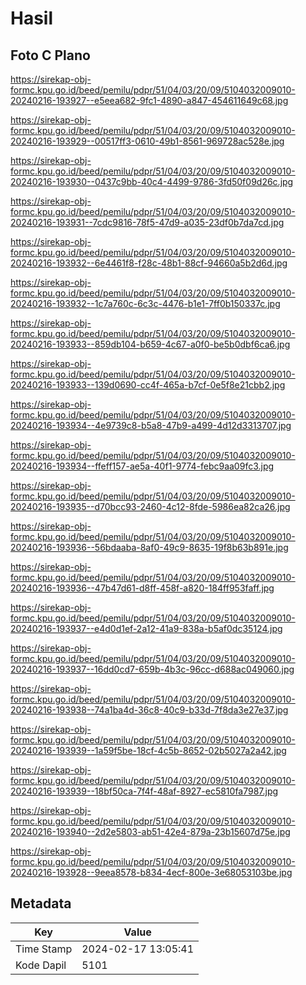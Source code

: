 # Hasil

## Foto C Plano

https://sirekap-obj-formc.kpu.go.id/beed/pemilu/pdpr/51/04/03/20/09/5104032009010-20240216-193927--e5eea682-9fc1-4890-a847-454611649c68.jpg

https://sirekap-obj-formc.kpu.go.id/beed/pemilu/pdpr/51/04/03/20/09/5104032009010-20240216-193929--00517ff3-0610-49b1-8561-969728ac528e.jpg

https://sirekap-obj-formc.kpu.go.id/beed/pemilu/pdpr/51/04/03/20/09/5104032009010-20240216-193930--0437c9bb-40c4-4499-9786-3fd50f09d26c.jpg

https://sirekap-obj-formc.kpu.go.id/beed/pemilu/pdpr/51/04/03/20/09/5104032009010-20240216-193931--7cdc9816-78f5-47d9-a035-23df0b7da7cd.jpg

https://sirekap-obj-formc.kpu.go.id/beed/pemilu/pdpr/51/04/03/20/09/5104032009010-20240216-193932--6e4461f8-f28c-48b1-88cf-94660a5b2d6d.jpg

https://sirekap-obj-formc.kpu.go.id/beed/pemilu/pdpr/51/04/03/20/09/5104032009010-20240216-193932--1c7a760c-6c3c-4476-b1e1-7ff0b150337c.jpg

https://sirekap-obj-formc.kpu.go.id/beed/pemilu/pdpr/51/04/03/20/09/5104032009010-20240216-193933--859db104-b659-4c67-a0f0-be5b0dbf6ca6.jpg

https://sirekap-obj-formc.kpu.go.id/beed/pemilu/pdpr/51/04/03/20/09/5104032009010-20240216-193933--139d0690-cc4f-465a-b7cf-0e5f8e21cbb2.jpg

https://sirekap-obj-formc.kpu.go.id/beed/pemilu/pdpr/51/04/03/20/09/5104032009010-20240216-193934--4e9739c8-b5a8-47b9-a499-4d12d3313707.jpg

https://sirekap-obj-formc.kpu.go.id/beed/pemilu/pdpr/51/04/03/20/09/5104032009010-20240216-193934--ffeff157-ae5a-40f1-9774-febc9aa09fc3.jpg

https://sirekap-obj-formc.kpu.go.id/beed/pemilu/pdpr/51/04/03/20/09/5104032009010-20240216-193935--d70bcc93-2460-4c12-8fde-5986ea82ca26.jpg

https://sirekap-obj-formc.kpu.go.id/beed/pemilu/pdpr/51/04/03/20/09/5104032009010-20240216-193936--56bdaaba-8af0-49c9-8635-19f8b63b891e.jpg

https://sirekap-obj-formc.kpu.go.id/beed/pemilu/pdpr/51/04/03/20/09/5104032009010-20240216-193936--47b47d61-d8ff-458f-a820-184ff953faff.jpg

https://sirekap-obj-formc.kpu.go.id/beed/pemilu/pdpr/51/04/03/20/09/5104032009010-20240216-193937--e4d0d1ef-2a12-41a9-838a-b5af0dc35124.jpg

https://sirekap-obj-formc.kpu.go.id/beed/pemilu/pdpr/51/04/03/20/09/5104032009010-20240216-193937--16dd0cd7-659b-4b3c-96cc-d688ac049060.jpg

https://sirekap-obj-formc.kpu.go.id/beed/pemilu/pdpr/51/04/03/20/09/5104032009010-20240216-193938--74a1ba4d-36c8-40c9-b33d-7f8da3e27e37.jpg

https://sirekap-obj-formc.kpu.go.id/beed/pemilu/pdpr/51/04/03/20/09/5104032009010-20240216-193939--1a59f5be-18cf-4c5b-8652-02b5027a2a42.jpg

https://sirekap-obj-formc.kpu.go.id/beed/pemilu/pdpr/51/04/03/20/09/5104032009010-20240216-193939--18bf50ca-7f4f-48af-8927-ec5810fa7987.jpg

https://sirekap-obj-formc.kpu.go.id/beed/pemilu/pdpr/51/04/03/20/09/5104032009010-20240216-193940--2d2e5803-ab51-42e4-879a-23b15607d75e.jpg

https://sirekap-obj-formc.kpu.go.id/beed/pemilu/pdpr/51/04/03/20/09/5104032009010-20240216-193928--9eea8578-b834-4ecf-800e-3e68053103be.jpg


## Metadata

| Key        | Value               |
| ---------- | ------------------- |
| Time Stamp | 2024-02-17 13:05:41 |
| Kode Dapil | 5101                |



